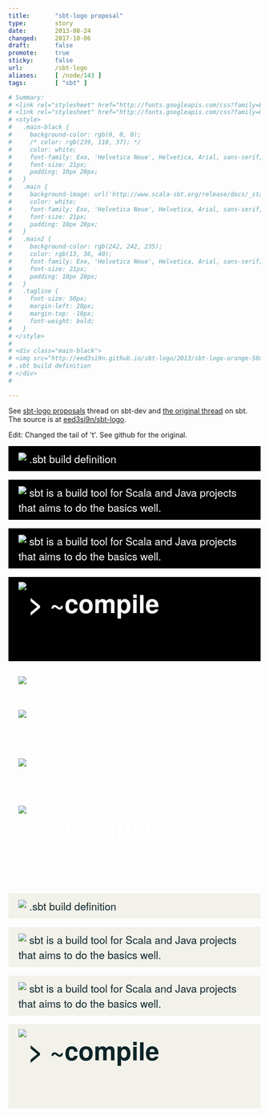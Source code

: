 ```yaml
---
title:       "sbt-logo proposal"
type:        story
date:        2013-08-24
changed:     2017-10-06
draft:       false
promote:     true
sticky:      false
url:         /sbt-logo
aliases:     [ /node/143 ]
tags:        [ "sbt" ]

# Summary:
# <link rel="stylesheet" href="http://fonts.googleapis.com/css?family=Exo:300,400,600,700" type="text/css">
# <link rel="stylesheet" href="http://fonts.googleapis.com/css?family=Quicksand:300,400,600,700" type="text/css">
# <style>
#   .main-black {
#     background-color: rgb(0, 0, 0);
#     /* color: rgb(239, 110, 37); */
#     color: white;
#     font-family: Exo, 'Helvetica Neue', Helvetica, Arial, sans-serif;
#     font-size: 21px;
#     padding: 10px 20px;
#   }
#   .main {
#     background-image: url('http://www.scala-sbt.org/release/docs/_static/dark-blue-bg.png');
#     color: white;
#     font-family: Exo, 'Helvetica Neue', Helvetica, Arial, sans-serif;
#     font-size: 21px;
#     padding: 10px 20px;
#   }
#   .main2 {
#     background-color: rgb(242, 242, 235);
#     color: rgb(13, 36, 40);
#     font-family: Exo, 'Helvetica Neue', Helvetica, Arial, sans-serif;
#     font-size: 21px;
#     padding: 10px 20px;
#   }
#   .tagline {
#     font-size: 50px;
#     margin-left: 20px;
#     margin-top: -10px;
#     font-weight: bold;
#   }
# </style>
# 
# <div class="main-black">
# <img src="http://eed3si9n.github.io/sbt-logo/2013/sbt-logo-orange-50x30.png" style="margin-bottom: 5px;" />
# .sbt build definition
# </div>
# 

---
```

<!--break-->
[2]: https://groups.google.com/d/msg/sbt-dev/X2kcjAvFlJE/zIlVD0wmlrgJ
  [1]: https://groups.google.com/d/msg/simple-build-tool/7_C1IPrIp2w/Mt7hfd03PWIJ

See [sbt-logo proposals][2] thread on sbt-dev and [the original thread][1] on sbt. The source is at [eed3si9n/sbt-logo](https://github.com/eed3si9n/sbt-logo). 

Edit: Changed the tail of 't'. See github for the original.

<link rel="stylesheet" href="http://fonts.googleapis.com/css?family=Exo:300,400,600,700" type="text/css">
<link rel="stylesheet" href="http://fonts.googleapis.com/css?family=Quicksand:300,400,600,700" type="text/css">
<style>
  .main-black {
    background-color: rgb(0, 0, 0);
    /* color: rgb(239, 110, 37); */
    color: white;
    font-family: Exo, 'Helvetica Neue', Helvetica, Arial, sans-serif;
    font-size: 21px;
    padding: 10px 20px;
  }
  .main {
    background-image: url('http://www.scala-sbt.org/release/docs/_static/dark-blue-bg.png');
    color: white;
    font-family: Exo, 'Helvetica Neue', Helvetica, Arial, sans-serif;
    font-size: 21px;
    padding: 10px 20px;
  }
  .main2 {
    background-color: rgb(242, 242, 235);
    color: rgb(13, 36, 40);
    font-family: Exo, 'Helvetica Neue', Helvetica, Arial, sans-serif;
    font-size: 21px;
    padding: 10px 20px;
  }
  .tagline {
    font-size: 50px;
    margin-left: 20px;
    margin-top: -10px;
    font-weight: bold;
  }
</style>

<div class="main-black">
<img src="http://eed3si9n.github.io/sbt-logo/2013/sbt-logo-orange-50x30.png" style="margin-bottom: 5px;" />
.sbt build definition
</div>
<br>
<div class="main-black">
<img src="http://eed3si9n.github.io/sbt-logo/2013/sbt-logo-orange-100x60.png" style="margin-bottom: 5px;"  />
sbt is a build tool for Scala and Java projects that aims to do the basics well.
</div>
<br>
<div class="main-black">
<img src="http://eed3si9n.github.io/sbt-logo/2013/sbt-logo-orange-200x120.png" style="margin-bottom: 5px;" />
sbt is a build tool for Scala and Java projects that aims to do the basics well.
</div>
<br>
<div class="main-black">
<img src="http://eed3si9n.github.io/sbt-logo/2013/sbt-logo-orange-600x360.png" /><br>
<div class="tagline">&gt; ~compile<br><br>
</div>
</div>
<br>
<div class="main">
<img src="http://eed3si9n.github.io/sbt-logo/2013/sbt-logo-white-50x30.png" style="margin-bottom: 5px;" />
.sbt build definition
</div>
<br>
<div class="main">
<img src="http://eed3si9n.github.io/sbt-logo/2013/sbt-logo-white-100x60.png" style="margin-bottom: 5px;"  />
sbt is a build tool for Scala and Java projects that aims to do the basics well.
</div>
<br>
<div class="main">
<img src="http://eed3si9n.github.io/sbt-logo/2013/sbt-logo-white-200x120.png" style="margin-bottom: 5px;" />
sbt is a build tool for Scala and Java projects that aims to do the basics well.
</div>
<br>
<div class="main">
<img src="http://eed3si9n.github.io/sbt-logo/2013/sbt-logo-white-600x360.png" />
<div class="tagline">&gt; ~compile<br><br>
</div>
</div>
<br>
<div class="main2">
<img src="http://eed3si9n.github.io/sbt-logo/2013/sbt-logo-black-50x30.png" style="margin-bottom: 5px;" />
.sbt build definition
</div>
<br>
<div class="main2">
<img src="http://eed3si9n.github.io/sbt-logo/2013/sbt-logo-black-100x60.png" style="margin-bottom: 5px;"  />
sbt is a build tool for Scala and Java projects that aims to do the basics well.
</div>
<br>
<div class="main2">
<img src="http://eed3si9n.github.io/sbt-logo/2013/sbt-logo-black-200x120.png" style="margin-bottom: 5px;" />
sbt is a build tool for Scala and Java projects that aims to do the basics well.
</div>
<br>
<div class="main2">
<img src="http://eed3si9n.github.io/sbt-logo/2013/sbt-logo-black-600x360.png" />
<div class="tagline">&gt; ~compile<br><br>
</div>
</div>

